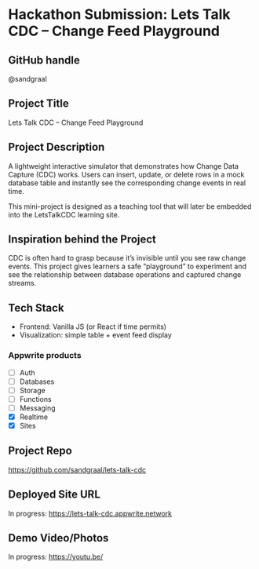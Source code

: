 # Hackathon Submission: Lets Talk CDC – Change Feed Playground

## GitHub handle
@sandgraal

## Project Title
Lets Talk CDC – Change Feed Playground

## Project Description
A lightweight interactive simulator that demonstrates how Change Data Capture (CDC) works. 
Users can insert, update, or delete rows in a mock database table and instantly see the 
corresponding change events in real time. 

This mini-project is designed as a teaching tool that will later be embedded into the 
LetsTalkCDC learning site.

## Inspiration behind the Project
CDC is often hard to grasp because it’s invisible until you see raw change events. 
This project gives learners a safe “playground” to experiment and see the relationship 
between database operations and captured change streams.

## Tech Stack
- Frontend: Vanilla JS (or React if time permits)
- Visualization: simple table + event feed display

### Appwrite products
- [ ] Auth
- [ ] Databases
- [ ] Storage
- [ ] Functions
- [ ] Messaging
- [x] Realtime
- [x] Sites

## Project Repo
https://github.com/sandgraal/lets-talk-cdc

## Deployed Site URL
In progress: https://lets-talk-cdc.appwrite.network

## Demo Video/Photos
In progress: https://youtu.be/<demo-link>
